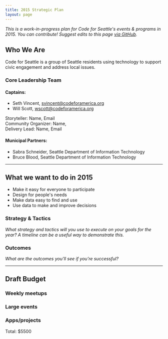 ```yaml
---
title: 2015 Strategic Plan
layout: page
---
```


_This is a work-in-progress plan for Code for Seattle's events & programs in 2015. You can contribute! Suggest edits to this page [via GitHub]()._


## Who We Are

Code for Seattle is a group of Seattle residents using technology to support civic engagement and address local issues.

### Core Leadership Team

#### Captains: 
 - Seth Vincent, svincent@codeforamerica.org
 - Will Scott, wscott@codeforamerica.org

Storyteller: Name, Email  
Community Organizer: Name,  
Delivery Lead: Name, Email  

#### Municipal Partners:
  - Sabra Schneider, Seattle Department of Information Technology
  - Bruce Blood, Seattle Department of Information Technology

---

## What we want to do in 2015

- Make it easy for everyone to participate
- Design for people's needs
- Make data easy to find and use
- Use data to make and improve decisions

### Strategy & Tactics
_What strategy and tactics will you use to execute on your goals for the year? A timeline can be a useful way to demonstrate this._

### Outcomes
_What are the outcomes you’ll see if you’re successful?_

---

## Draft Budget

### Weekly meetups

### Large events

### Apps/projects

Total: $5500